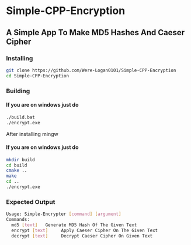 # Simple-CPP-Encryption
## A Simple App To Make MD5 Hashes And Caeser Cipher
### Installing
```sh
git clone https://github.com/Were-Logan0101/Simple-CPP-Encryption
cd Simple-CPP-Encryption
```
### Building
#### If you are on windows just do 
```sh
./build.bat
./encrypt.exe
```
After installing mingw
#### If you are on windows just do 
```sh
mkdir build
cd build
cmake ..
make
cd ..
./encrypt.exe
```
### Expected Output
```sh
Usage: Simple-Encrypter [command] [argument]
Commands:
  md5 [text]   Generate MD5 Hash Of The Given Text
  encrypt [text]     Apply Caeser Cipher On The Given Text
  decrypt [text]     Decrypt Caeser Cipher On Given Text
```
